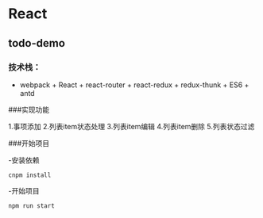 # React

## todo-demo
### 技术栈：
- webpack + React + react-router + react-redux + redux-thunk + ES6 + antd

###实现功能

1.事项添加
2.列表item状态处理
3.列表item编辑
4.列表item删除
5.列表状态过滤

###开始项目

-安装依赖

```
cnpm install
```
-开始项目

```
npm run start
```